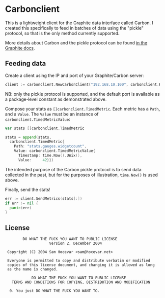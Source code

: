 # Carbonclient

This is a lightweight client for the Graphite data interface called Carbon. I
created this specifically to feed in batches of data using the "pickle"
protocol, so that is the only method currently supported.

More details about Carbon and the pickle protocol can be found [in the Graphite
docs](https://graphite.readthedocs.io/en/latest/feeding-carbon.html).

## Feeding data

Create a client using the IP and port of your Graphite/Carbon server:

```go
client := carbonclient.NewCarbonClient("192.168.10.100", carbonclient.PICKLE_PORT)
```

NB: only the pickle protocol is supported, and the default port is available as
a package-level constant as demonstrated above.

Compose your stats as `[]carbonclient.TimedMetric`. Each metric has a `Path`,
and a `Value`. The `Value` must be an instance of
`carbonclient.TimedMetricValue`:

```go
var stats []carbonclient.TimedMetric

stats = append(stats,
  carbonclient.TimedMetric{
    Path: "stats.gauges.widgetcount",
    Value: carbonclient.TimedMetricValue{
      Timestamp: time.Now().Unix(),
      Value:     42}})
```

The intended purpose of the Carbon pickle protocol is to send data collected in
the past, but for the purposes of illustration, `time.Now()` is used above.

Finally, send the stats!

```go
err := client.SendMetrics(stats[:])
if err != nil {
  panic(err)
}
```

## License

```text
        DO WHAT THE FUCK YOU WANT TO PUBLIC LICENSE 
                    Version 2, December 2004 

 Copyright (C) 2004 Sam Hocevar <sam@hocevar.net> 

 Everyone is permitted to copy and distribute verbatim or modified 
 copies of this license document, and changing it is allowed as long 
 as the name is changed. 

            DO WHAT THE FUCK YOU WANT TO PUBLIC LICENSE 
   TERMS AND CONDITIONS FOR COPYING, DISTRIBUTION AND MODIFICATION 

  0. You just DO WHAT THE FUCK YOU WANT TO.
```
